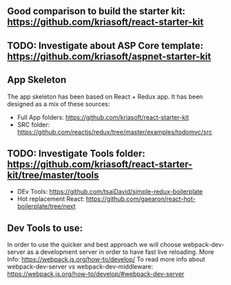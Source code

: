 ## Good comparison to build the starter kit: https://github.com/kriasoft/react-starter-kit
## TODO: Investigate about ASP Core template: https://github.com/kriasoft/aspnet-starter-kit 

## App Skeleton
The app skeleton has been based on React + Redux app. It has been designed as a mix of these sources:
 - Full App folders: https://github.com/kriasoft/react-starter-kit
 - SRC folder: https://github.com/reactjs/redux/tree/master/examples/todomvc/src
## TODO: Investigate Tools folder: https://github.com/kriasoft/react-starter-kit/tree/master/tools
 - DEv Tools: https://github.com/tsaiDavid/simple-redux-boilerplate
 - Hot replacement React: https://github.com/gaearon/react-hot-boilerplate/tree/next


## Dev Tools to use:
In order to use the quicker and best approach we will choose webpack-dev-server as a development server in order to have fast live reloading.
More Info: https://webpack.js.org/how-to/develop/
To read more info about webpack-dev-server vs webpack-dev-middleware: https://webpack.js.org/how-to/develop/#webpack-dev-server 
